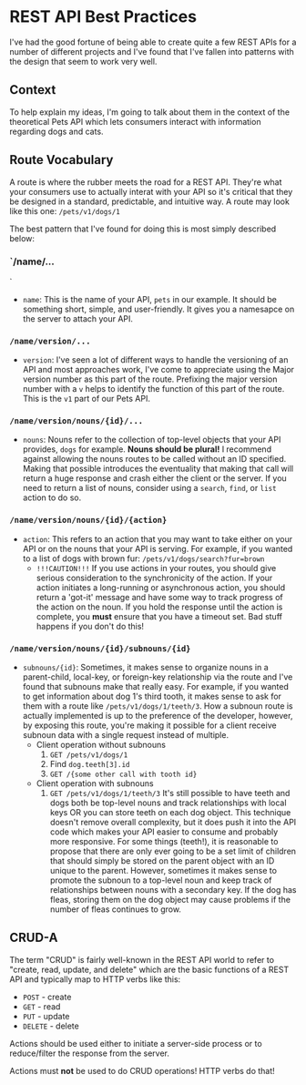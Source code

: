 # REST API Best Practices

I've had the good fortune of being able to create quite a few REST APIs for a number of different projects and I've found that I've fallen into patterns with the design that seem to work very well.

## Context

To help explain my ideas, I'm going to talk about them in the context of the theoretical Pets API which lets consumers interact with information regarding dogs and cats.

## Route Vocabulary

A route is where the rubber meets the road for a REST API.  They're what your consumers use to actually interat with your API so it's critical that they be designed in a standard, predictable, and intuitive way.  A route may look like this one: `/pets/v1/dogs/1`

The best pattern that I've found for doing this is most simply described below:

### `/name/...
`
- `name`: This is the name of your API, `pets` in our example.  It should be something short, simple, and user-friendly.  It gives you a namesapce on the server to attach your API.

### `/name/version/...`

- `version`: I've seen a lot of different ways to handle the versioning of an API and most approaches work, I've come to appreciate using the Major version number as this part of the route.  Prefixing the major version number with a `v` helps to identify the function of this part of the route.  This is the `v1` part of our Pets API.

### `/name/version/nouns/{id}/...`

- `nouns`: Nouns refer to the collection of top-level objects that your API provides, `dogs` for example.  __Nouns should be plural!__  I recommend against allowing the nouns routes to be called without an ID specified.  Making that possible introduces the eventuality that making that call will return a huge response and crash either the client or the server.  If you need to return a list of nouns, consider using a `search`, `find`, or `list` action to do so.

### `/name/version/nouns/{id}/{action}`

- `action`: This refers to an action that you may want to take either on your API or on the nouns that your API is serving.  For example, if you wanted to a list of dogs with brown fur: `/pets/v1/dogs/search?fur=brown`
  - `!!!CAUTION!!!` If you use actions in your routes, you should give serious consideration to the synchronicity of the action.  If your action initiates a long-running or asynchronous action, you should return a 'got-it' message and have some way to track progress of the action on the noun.  If you hold the response until the action is complete, you __must__ ensure that you have a timeout set.  Bad stuff happens if you don't do this!

### `/name/version/nouns/{id}/subnouns/{id}`  

- `subnouns/{id}`: Sometimes, it makes sense to organize nouns in a parent-child, local-key, or foreign-key relationship via the route and I've found that subnouns make that really easy.  For example, if you wanted to get information about dog 1's third tooth, it makes sense to ask for them with a route like `/pets/v1/dogs/1/teeth/3`.  How a subnoun route is actually implemented is up to the preference of the developer, however, by exposing this route, you're making it possible for a client receive subnoun data with a single request instead of multiple.
  - Client operation without subnouns
    1. `GET /pets/v1/dogs/1`
    2. Find `dog.teeth[3].id`
    3. `GET /{some other call with tooth id}`
  - Client operation with subnouns
    1. `GET /pets/v1/dogs/1/teeth/3`
It's still possible to have teeth and dogs both be top-level nouns and track relationships with local keys OR you can store teeth on each dog object.  This technique doesn't remove overall complexity, but it does push it into the API code which makes your API easier to consume and probably more responsive.  For some things (teeth!), it is reasonable to propose that there are only ever going to be a set limit of children that should simply be stored on the parent object with an ID unique to the parent.  However, sometimes it makes sense to promote the subnoun to a top-level noun and keep track of relationships between nouns with a secondary key.  If the dog has fleas, storing them on the dog object may cause problems if the number of fleas continues to grow.

## CRUD-A

The term "CRUD" is fairly well-known in the REST API world to refer to "create, read, update, and delete" which are the basic functions of a REST API and typically map to HTTP verbs like this:

- `POST` - create
- `GET` - read
- `PUT` - update
- `DELETE` - delete

Actions should be used either to initiate a server-side process or to reduce/filter the response from the server.

Actions must __not__ be used to do CRUD operations!  HTTP verbs do that!
